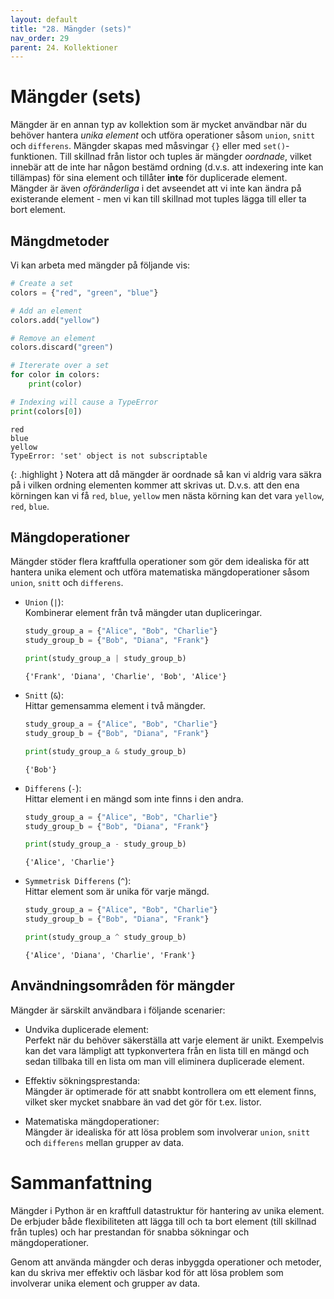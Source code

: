 ```yaml
---
layout: default
title: "28. Mängder (sets)"
nav_order: 29
parent: 24. Kollektioner
---
```


# Mängder (sets)
Mängder är en annan typ av kollektion som är mycket användbar när du behöver hantera _unika element_ och utföra operationer såsom `union`, `snitt` och `differens`. Mängder skapas med måsvingar `{}` eller med `set()`-funktionen. Till skillnad från listor och tuples är mängder _oordnade_, vilket innebär att de inte har någon bestämd ordning (d.v.s. att indexering inte kan tillämpas) för sina element och tillåter **inte** för duplicerade element. Mängder är även _oföränderliga_ i det avseendet att vi inte kan ändra på existerande element - men vi kan till skillnad mot tuples lägga till eller ta bort element.

## Mängdmetoder
Vi kan arbeta med mängder på följande vis:
```python
# Create a set
colors = {"red", "green", "blue"}

# Add an element
colors.add("yellow")

# Remove an element
colors.discard("green")

# Itererate over a set
for color in colors:
    print(color)

# Indexing will cause a TypeError
print(colors[0])
```
<div class="code-example" markdown="1">
<pre><code>red
blue
yellow
TypeError: 'set' object is not subscriptable</code></pre>
</div>

{: .highlight }
Notera att då mängder är oordnade så kan vi aldrig vara säkra på i vilken ordning elementen kommer att skrivas ut. D.v.s. att den ena körningen kan vi få `red`, `blue`, `yellow` men nästa körning kan det vara `yellow`, `red`, `blue`.

## Mängdoperationer
Mängder stöder flera kraftfulla operationer som gör dem idealiska för att hantera unika element och utföra matematiska mängdoperationer såsom `union`, `snitt` och `differens`. 

* `Union` (`|`): <br>
Kombinerar element från två mängder utan dupliceringar.
    ```python
    study_group_a = {"Alice", "Bob", "Charlie"}
    study_group_b = {"Bob", "Diana", "Frank"}

    print(study_group_a | study_group_b)
    ```
    <div class="code-example" markdown="1">
    <pre><code>{'Frank', 'Diana', 'Charlie', 'Bob', 'Alice'}</code></pre>
    </div>

* `Snitt` (`&`): <br>
Hittar gemensamma element i två mängder.
    ```python
    study_group_a = {"Alice", "Bob", "Charlie"}
    study_group_b = {"Bob", "Diana", "Frank"}

    print(study_group_a & study_group_b)
    ```
    <div class="code-example" markdown="1">
    <pre><code>{'Bob'}</code></pre>
    </div>

* `Differens` (`-`): <br>
Hittar element i en mängd som inte finns i den andra.
    ```python
    study_group_a = {"Alice", "Bob", "Charlie"}
    study_group_b = {"Bob", "Diana", "Frank"}

    print(study_group_a - study_group_b)
    ```
    <div class="code-example" markdown="1">
    <pre><code>{'Alice', 'Charlie'}</code></pre>
    </div>

* `Symmetrisk Differens` (`^`): <br>
Hittar element som är unika för varje mängd.
    ```python
    study_group_a = {"Alice", "Bob", "Charlie"}
    study_group_b = {"Bob", "Diana", "Frank"}

    print(study_group_a ^ study_group_b)
    ```
    <div class="code-example" markdown="1">
    <pre><code>{'Alice', 'Diana', 'Charlie', 'Frank'}</code></pre>
    </div>

## Användningsområden för mängder
Mängder är särskilt användbara i följande scenarier:

* Undvika duplicerade element: <br>
Perfekt när du behöver säkerställa att varje element är unikt. Exempelvis kan det vara lämpligt att typkonvertera från en lista till en mängd och sedan tillbaka till en lista om man vill eliminera duplicerade element.

* Effektiv sökningsprestanda: <br>
Mängder är optimerade för att snabbt kontrollera om ett element finns, vilket sker mycket snabbare än vad det gör för t.ex. listor.

* Matematiska mängdoperationer: <br>
Mängder är idealiska för att lösa problem som involverar `union`, `snitt` och `differens` mellan grupper av data.

# Sammanfattning
Mängder i Python är en kraftfull datastruktur för hantering av unika element. De erbjuder både flexibiliteten att lägga till och ta bort element (till skillnad från tuples) och har prestandan för snabba sökningar och mängdoperationer. 

Genom att använda mängder och deras inbyggda operationer och metoder, kan du skriva mer effektiv och läsbar kod för att lösa problem som involverar unika element och grupper av data.
